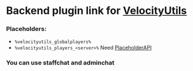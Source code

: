 # Backend plugin link for [VelocityUtils](https://github.com/Rexi666/VelocityUtils)

### Placeholders:
- `%velocityutils_globalplayers%`
- `%velocityutils_players_<server>%`
Need [PlaceholderAPI]([PlaceholderAPI](https://www.spigotmc.org/resources/placeholderapi.6245/))

### You can use staffchat and adminchat